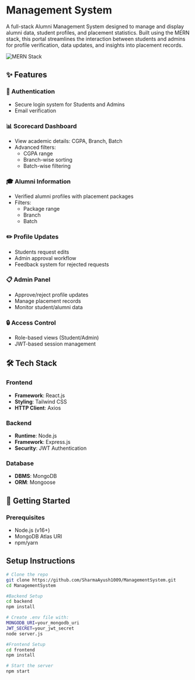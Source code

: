 # Management System

A full-stack Alumni Management System designed to manage and display alumni data, student profiles, and placement statistics. Built using the MERN stack, this portal streamlines the interaction between students and admins for profile verification, data updates, and insights into placement records.

![MERN Stack](https://img.shields.io/badge/MERN-Stack-blue?style=flat)

## ✨ Features

### 👥 Authentication
- Secure login system for Students and Admins
- Email verification

### 📊 Scorecard Dashboard
- View academic details: CGPA, Branch, Batch
- Advanced filters:
  - CGPA range
  - Branch-wise sorting
  - Batch-wise filtering

### 🎓 Alumni Information
- Verified alumni profiles with placement packages
- Filters:
  - Package range
  - Branch
  - Batch

### ✏️ Profile Updates
- Students request edits
- Admin approval workflow
- Feedback system for rejected requests

### 📋 Admin Panel
- Approve/reject profile updates
- Manage placement records
- Monitor student/alumni data

### 🔒 Access Control
- Role-based views (Student/Admin)
- JWT-based session management

## 🛠️ Tech Stack

### Frontend
- **Framework**: React.js
- **Styling**: Tailwind CSS
- **HTTP Client**: Axios

### Backend
- **Runtime**: Node.js
- **Framework**: Express.js
- **Security**: JWT Authentication

### Database
- **DBMS**: MongoDB
- **ORM**: Mongoose

## 🚀 Getting Started

### Prerequisites
- Node.js (v16+)
- MongoDB Atlas URI
- npm/yarn


## Setup Instructions

```bash
# Clone the repo
git clone https://github.com/SharmaAyush1009/ManagementSystem.git
cd ManagementSystem

#Backend Setup
cd backend
npm install

# Create .env file with:
MONGODB_URI=your_mongodb_uri
JWT_SECRET=your_jwt_secret
node server.js

#Frontend Setup
cd frontend
npm install

# Start the server
npm start
